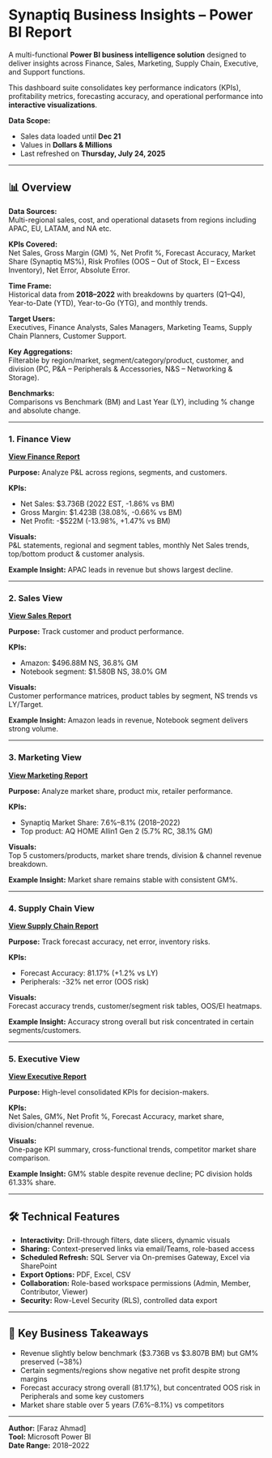 # Synaptiq Business Insights – Power BI Report

A multi-functional **Power BI business intelligence solution** designed to deliver insights across Finance, Sales, Marketing, Supply Chain, Executive, and Support functions.

This dashboard suite consolidates key performance indicators (KPIs), profitability metrics, forecasting accuracy, and operational performance into **interactive visualizations**.

**Data Scope:**
- Sales data loaded until **Dec 21**
- Values in **Dollars & Millions**
- Last refreshed on **Thursday, July 24, 2025**

---

## 📊 Overview

**Data Sources:**  
Multi-regional sales, cost, and operational datasets from regions including APAC, EU, LATAM, and NA etc.

**KPIs Covered:**  
Net Sales, Gross Margin (GM) %, Net Profit %, Forecast Accuracy, Market Share (Synaptiq MS%), Risk Profiles (OOS – Out of Stock, EI – Excess Inventory), Net Error, Absolute Error.

**Time Frame:**  
Historical data from **2018–2022** with breakdowns by quarters (Q1–Q4), Year-to-Date (YTD), Year-to-Go (YTG), and monthly trends.

**Target Users:**  
Executives, Finance Analysts, Sales Managers, Marketing Teams, Supply Chain Planners, Customer Support.

**Key Aggregations:**  
Filterable by region/market, segment/category/product, customer, and division (PC, P&A – Peripherals & Accessories, N&S – Networking & Storage).

**Benchmarks:**  
Comparisons vs Benchmark (BM) and Last Year (LY), including % change and absolute change.

---



### 1. Finance View
[**View Finance Report**](https://github.com/farazdataanalyst/Synaptiq-Business-Insights-Power-BI/blob/main/Synaptiq_Business_Insights%20-%20Finance%20View.pdf)

**Purpose:** Analyze P&L across regions, segments, and customers.  

**KPIs:**
- Net Sales: $3.736B (2022 EST, -1.86% vs BM)
- Gross Margin: $1.423B (38.08%, -0.66% vs BM)
- Net Profit: -$522M (-13.98%, +1.47% vs BM)

**Visuals:**  
P&L statements, regional and segment tables, monthly Net Sales trends, top/bottom product & customer analysis.

**Example Insight:** APAC leads in revenue but shows largest decline.

---

### 2. Sales View
[**View Sales Report**](https://github.com/farazdataanalyst/Synaptiq-Business-Insights-Power-BI/blob/main/Synaptiq_Business_Insights%20-%20Sales%20View.pdf)  

**Purpose:** Track customer and product performance.  

**KPIs:**  
- Amazon: $496.88M NS, 36.8% GM  
- Notebook segment: $1.580B NS, 38.0% GM

**Visuals:**  
Customer performance matrices, product tables by segment, NS trends vs LY/Target.

**Example Insight:** Amazon leads in revenue, Notebook segment delivers strong volume.

---

### 3. Marketing View
[**View Marketing Report**](https://github.com/farazdataanalyst/Synaptiq-Business-Insights-Power-BI/blob/main/Synaptiq_Business_Insights%20-%20Marketing%20View.pdf)  

**Purpose:** Analyze market share, product mix, retailer performance.  

**KPIs:**  
- Synaptiq Market Share: 7.6%–8.1% (2018–2022)
- Top product: AQ HOME Allin1 Gen 2 (5.7% RC, 38.1% GM)

**Visuals:**  
Top 5 customers/products, market share trends, division & channel revenue breakdown.

**Example Insight:** Market share remains stable with consistent GM%.

---

### 4. Supply Chain View
[**View Supply Chain Report**](https://github.com/farazdataanalyst/Synaptiq-Business-Insights-Power-BI/blob/main/Synaptiq_Business_Insights%20-%20Supply%20Chain%20View.pdf)  

**Purpose:** Track forecast accuracy, net error, inventory risks.  

**KPIs:**  
- Forecast Accuracy: 81.17% (+1.2% vs LY)
- Peripherals: -32% net error (OOS risk)

**Visuals:**  
Forecast accuracy trends, customer/segment risk tables, OOS/EI heatmaps.

**Example Insight:** Accuracy strong overall but risk concentrated in certain segments/customers.

---

### 5. Executive View
[**View Executive Report**](https://github.com/farazdataanalyst/Synaptiq-Business-Insights-Power-BI/blob/main/Synaptiq_Business_Insights%20-%20Executive%20View.pdf)  

**Purpose:** High-level consolidated KPIs for decision-makers.  

**KPIs:**  
Net Sales, GM%, Net Profit %, Forecast Accuracy, market share, division/channel revenue.

**Visuals:**  
One-page KPI summary, cross-functional trends, competitor market share comparison.

**Example Insight:** GM% stable despite revenue decline; PC division holds 61.33% share.

---


## 🛠️ Technical Features

- **Interactivity:** Drill-through filters, date slicers, dynamic visuals  
- **Sharing:** Context-preserved links via email/Teams, role-based access  
- **Scheduled Refresh:** SQL Server via On-premises Gateway, Excel via SharePoint  
- **Export Options:** PDF, Excel, CSV  
- **Collaboration:** Role-based workspace permissions (Admin, Member, Contributor, Viewer)  
- **Security:** Row-Level Security (RLS), controlled data export  

---

## 📌 Key Business Takeaways

- Revenue slightly below benchmark ($3.736B vs $3.807B BM) but GM% preserved (~38%)  
- Certain segments/regions show negative net profit despite strong margins  
- Forecast accuracy strong overall (81.17%), but concentrated OOS risk in Peripherals and some key customers  
- Market share stable over 5 years (7.6%–8.1%) vs competitors  

---

**Author:** [Faraz Ahmad]  
**Tool:** Microsoft Power BI  
**Date Range:** 2018–2022   
